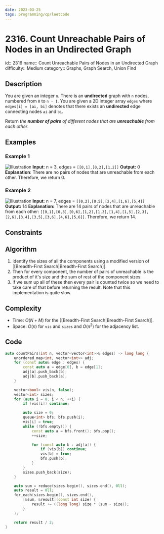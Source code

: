 ```yaml
---
date: 2023-03-25
tags: programming/cp/leetcode
---
```


# 2316. Count Unreachable Pairs of Nodes in an Undirected Graph 

id:: 2316
name:: Count Unreachable Pairs of Nodes in an Undirected Graph
difficulty:: Medium
category:: Graphs, Graph Search, Union Find

## Description
You are given an integer `n`. There is an **undirected** graph with `n` nodes, numbered from `0` to `n - 1`. You are given a 2D integer array `edges` where `edges[i] = [ai, bi]` denotes that there exists an **undirected** edge connecting nodes `ai` and `bi`.

Return _the **number of pairs** of different nodes that are **unreachable** from each other_.

## Examples
### Example 1
![Illustration](https://assets.leetcode.com/uploads/2022/05/05/tc-3.png)
**Input:** n = 3, edges = `[[0,1],[0,2],[1,2]]`
**Output:** 0
**Explanation:** There are no pairs of nodes that are unreachable from each other. Therefore, we return 0.

### Example 2
![Illustration](https://assets.leetcode.com/uploads/2022/05/05/tc-2.png)
**Input:** n = 7, edges = `[[0,2],[0,5],[2,4],[1,6],[5,4]]`
**Output:** 14
**Explanation:** There are 14 pairs of nodes that are unreachable from each other:
`[[0,1],[0,3],[0,6],[1,2],[1,3],[1,4],[1,5],[2,3],[2,6],[3,4],[3,5],[3,6],[4,6],[5,6]]`.
Therefore, we return 14.

## Constraints

## Algorithm
1. Identify the sizes of all the components using a modified version of [[Breadth-First Search|Breadth-First Search]].
2. Then for every component, the number of pairs of unreachable is the product of it's size and the sum of rest of the component sizes.
3. If we sum up all of these then every pair is counted twice so we need to take care of that before returning the result.
Note that this implementation is quite slow.

## Complexity
- Time: $O(N + M)$ for the [[Breadth-First Search|Breadth-First Search]].
- Space: $O(n)$ for `vis` and `sizes` and $O(n^2)$ for the adjacency list.

## Code
```cpp
auto countPairs(int n, vector<vector<int>>& edges) -> long long {
	unordered_map<int, vector<int>> adj;
	for (const auto& edge : edges) {
		const auto a = edge[0], b = edge[1];
		adj[a].push_back(b);
		adj[b].push_back(a);
	}

	vector<bool> vis(n, false);
	vector<int> sizes;
	for (auto i = 0; i < n; ++i) {
		if (vis[i]) continue;

		auto size = 0;
		queue<int> bfs; bfs.push(i);
		vis[i] = true;
		while (!bfs.empty()) {
			const auto a = bfs.front(); bfs.pop();
			++size;

			for (const auto b : adj[a]) {
				if (vis[b]) continue;
				vis[b] = true;
				bfs.push(b);
			}
		}
		sizes.push_back(size);
	}

	auto sum = reduce(sizes.begin(), sizes.end(), 0ll);
	auto result = 0ll;
	for_each(sizes.begin(), sizes.end(), 
		[&sum, &result](const int size) {
			result += ((long long) size * (sum - size));
		}
	);

	return result / 2;
}
```